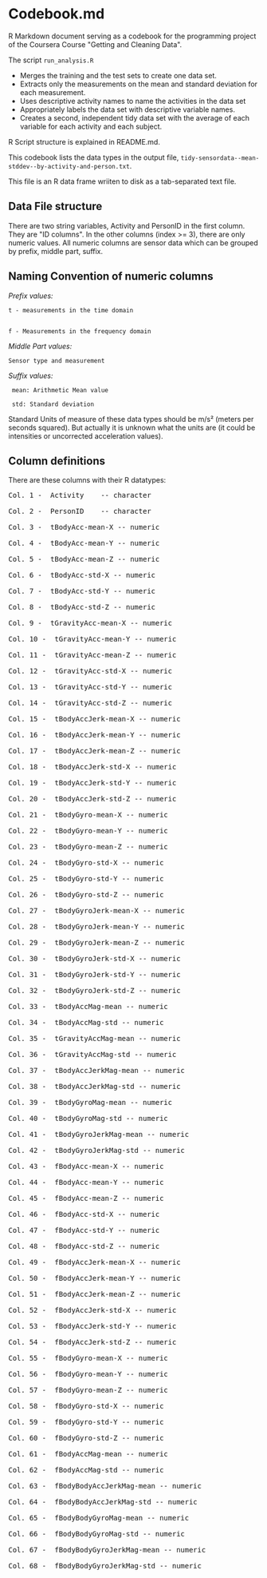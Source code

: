 Codebook.md
========================================================

R Markdown document serving as a codebook for the programming project of the Coursera Course "Getting and Cleaning Data".

The script  `run_analysis.R`
-    Merges the training and the test sets to create one data set.
-    Extracts only the measurements on the mean and standard deviation for each measurement. 
-    Uses descriptive activity names to name the activities in the data set
-    Appropriately labels the data set with descriptive variable names. 
-    Creates a second, independent tidy data set with the average of each variable for each activity and each subject. 

R Script structure is explained in README.md.

This codebook lists the data types in the output file, `tidy-sensordata--mean-stddev--by-activity-and-person.txt`.

This file is an R data frame wriiten to disk as a tab-separated text file.

Data File structure
------------------------------------------------
There are two string variables, Activity and PersonID in the first column. They are "ID columns". In the other columns (index >= 3), there are only numeric values. 
All numeric columns are sensor data which can be grouped by prefix, middle part, suffix.

Naming Convention of numeric columns
------------------------------------------------
*Prefix values:* 

    t - measurements in the time domain 
      
      
    f - Measurements in the frequency domain

*Middle Part values:*

    Sensor type and measurement

*Suffix values:*

     mean: Arithmetic Mean value
    
     std: Standard deviation
 
Standard Units of measure of these data types should be  m/s² (meters per seconds squared). But actually it is unknown what the units are (it could be intensities or uncorrected acceleration values).

Column definitions
------------------------------------------------
There are these columns with their R datatypes:
<pre>
Col. 1 -  Activity    -- character

Col. 2 -  PersonID    -- character

Col. 3 -  tBodyAcc-mean-X -- numeric

Col. 4 -  tBodyAcc-mean-Y -- numeric 

Col. 5 -  tBodyAcc-mean-Z -- numeric

Col. 6 -  tBodyAcc-std-X -- numeric

Col. 7 -  tBodyAcc-std-Y -- numeric

Col. 8 -  tBodyAcc-std-Z -- numeric

Col. 9 -  tGravityAcc-mean-X -- numeric

Col. 10 -  tGravityAcc-mean-Y -- numeric

Col. 11 -  tGravityAcc-mean-Z -- numeric

Col. 12 -  tGravityAcc-std-X -- numeric

Col. 13 -  tGravityAcc-std-Y -- numeric

Col. 14 -  tGravityAcc-std-Z -- numeric

Col. 15 -  tBodyAccJerk-mean-X -- numeric

Col. 16 -  tBodyAccJerk-mean-Y -- numeric

Col. 17 -  tBodyAccJerk-mean-Z -- numeric

Col. 18 -  tBodyAccJerk-std-X -- numeric

Col. 19 -  tBodyAccJerk-std-Y -- numeric

Col. 20 -  tBodyAccJerk-std-Z -- numeric

Col. 21 -  tBodyGyro-mean-X -- numeric

Col. 22 -  tBodyGyro-mean-Y -- numeric

Col. 23 -  tBodyGyro-mean-Z -- numeric

Col. 24 -  tBodyGyro-std-X -- numeric

Col. 25 -  tBodyGyro-std-Y -- numeric

Col. 26 -  tBodyGyro-std-Z -- numeric

Col. 27 -  tBodyGyroJerk-mean-X -- numeric

Col. 28 -  tBodyGyroJerk-mean-Y -- numeric

Col. 29 -  tBodyGyroJerk-mean-Z -- numeric

Col. 30 -  tBodyGyroJerk-std-X -- numeric

Col. 31 -  tBodyGyroJerk-std-Y -- numeric

Col. 32 -  tBodyGyroJerk-std-Z -- numeric

Col. 33 -  tBodyAccMag-mean -- numeric

Col. 34 -  tBodyAccMag-std -- numeric

Col. 35 -  tGravityAccMag-mean -- numeric

Col. 36 -  tGravityAccMag-std -- numeric

Col. 37 -  tBodyAccJerkMag-mean -- numeric

Col. 38 -  tBodyAccJerkMag-std -- numeric

Col. 39 -  tBodyGyroMag-mean -- numeric

Col. 40 -  tBodyGyroMag-std -- numeric

Col. 41 -  tBodyGyroJerkMag-mean -- numeric

Col. 42 -  tBodyGyroJerkMag-std -- numeric

Col. 43 -  fBodyAcc-mean-X -- numeric

Col. 44 -  fBodyAcc-mean-Y -- numeric

Col. 45 -  fBodyAcc-mean-Z -- numeric

Col. 46 -  fBodyAcc-std-X -- numeric

Col. 47 -  fBodyAcc-std-Y -- numeric

Col. 48 -  fBodyAcc-std-Z -- numeric

Col. 49 -  fBodyAccJerk-mean-X -- numeric

Col. 50 -  fBodyAccJerk-mean-Y -- numeric

Col. 51 -  fBodyAccJerk-mean-Z -- numeric

Col. 52 -  fBodyAccJerk-std-X -- numeric

Col. 53 -  fBodyAccJerk-std-Y -- numeric

Col. 54 -  fBodyAccJerk-std-Z -- numeric

Col. 55 -  fBodyGyro-mean-X -- numeric

Col. 56 -  fBodyGyro-mean-Y -- numeric

Col. 57 -  fBodyGyro-mean-Z -- numeric

Col. 58 -  fBodyGyro-std-X -- numeric

Col. 59 -  fBodyGyro-std-Y -- numeric

Col. 60 -  fBodyGyro-std-Z -- numeric

Col. 61 -  fBodyAccMag-mean -- numeric

Col. 62 -  fBodyAccMag-std -- numeric

Col. 63 -  fBodyBodyAccJerkMag-mean -- numeric

Col. 64 -  fBodyBodyAccJerkMag-std -- numeric

Col. 65 -  fBodyBodyGyroMag-mean -- numeric

Col. 66 -  fBodyBodyGyroMag-std -- numeric

Col. 67 -  fBodyBodyGyroJerkMag-mean -- numeric

Col. 68 -  fBodyBodyGyroJerkMag-std -- numeric
</pre>
